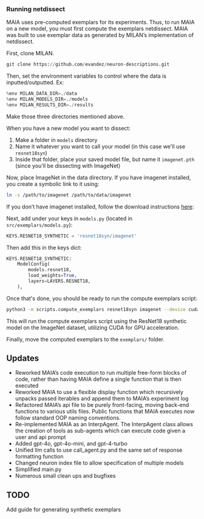 ### Running netdissect

MAIA uses pre-computed exemplars for its experiments. Thus, to run MAIA on a new model, you must first compute the exemplars netdissect. MAIA was built to use exemplar data as generated by MILAN’s implementation of netdissect. 

First, clone MILAN.

```python
git clone https://github.com/evandez/neuron-descriptions.git
```

Then, set the environment variables to control where the data is inputted/outputted. Ex:

```python
%env MILAN_DATA_DIR=./data
%env MILAN_MODELS_DIR=./models
%env MILAN_RESULTS_DIR=./results
```

Make those three directories mentioned above.

When you have a new model you want to dissect:

1. Make a folder in `models` directory
2. Name it whatever you want to call your model (in this case we'll use `resnet18syn`)
3. Inside that folder, place your saved model file, but name it `imagenet.pth` (since you'll be dissecting with ImageNet)

Now, place ImageNet in the data directory. If you have imagenet installed, you create a symbolic link to it using:

```bash
ln -s /path/to/imagenet /path/to/data/imagenet
```

If you don’t have imagenet installed, follow the download instructions [here](https://image-net.org/download.php): 

Next, add under your keys in `models.py` (located in `src/exemplars/models.py`):

```python
KEYS.RESNET18_SYNTHETIC = 'resnet18syn/imagenet'
```

Then add this in the keys dict:

```python
KEYS.RESNET18_SYNTHETIC:
    ModelConfig(
        models.resnet18,
        load_weights=True,
        layers=LAYERS.RESNET18,
    ),
```

Once that's done, you should be ready to run the compute exemplars script:

```bash
python3 -m scripts.compute_exemplars resnet18syn imagenet --device cuda
```

This will run the compute exemplars script using the ResNet18 synthetic model on the ImageNet dataset, utilizing CUDA for GPU acceleration.

Finally, move the computed exemplars to the `exemplars/` folder.

## Updates

- Reworked MAIA’s code execution to run multiple free-form blocks of code, rather than having MAIA define a single function that is then executed
- Reworked MAIA to use a flexible display function which recursively unpacks passed iterables and append them to MAIA’s experiment log
- Refactored MAIA’s api file to be purely front-facing, moving back-end functions to various utils files. Public functions that MAIA executes now follow standard OOP naming conventions.
- Re-implemented MAIA as an InterpAgent. The InterpAgent class allows the creation of tools as sub-agents which can execute code given a user and api prompt
- Added gpt-4o, gpt-4o-mini, and gpt-4-turbo
- Unified llm calls to use call_agent.py and the same set of response formatting function
- Changed neuron index file to allow specification of multiple models
- Simplified main.py
- Numerous small clean ups and bugfixes

## TODO

Add guide for generating synthetic exemplars